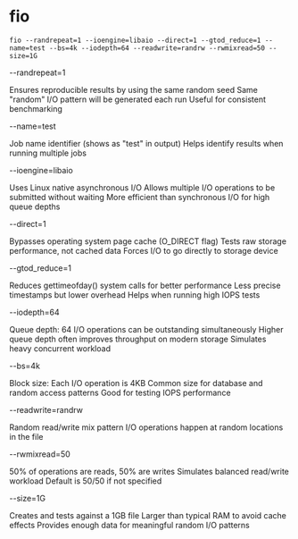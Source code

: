 # fio

```
fio --randrepeat=1 --ioengine=libaio --direct=1 --gtod_reduce=1 --name=test --bs=4k --iodepth=64 --readwrite=randrw --rwmixread=50 --size=1G
```

--randrepeat=1

Ensures reproducible results by using the same random seed
Same "random" I/O pattern will be generated each run
Useful for consistent benchmarking

--name=test

Job name identifier (shows as "test" in output)
Helps identify results when running multiple jobs

--ioengine=libaio

Uses Linux native asynchronous I/O
Allows multiple I/O operations to be submitted without waiting
More efficient than synchronous I/O for high queue depths

--direct=1

Bypasses operating system page cache (O_DIRECT flag)
Tests raw storage performance, not cached data
Forces I/O to go directly to storage device

--gtod_reduce=1

Reduces gettimeofday() system calls for better performance
Less precise timestamps but lower overhead
Helps when running high IOPS tests

--iodepth=64

Queue depth: 64 I/O operations can be outstanding simultaneously
Higher queue depth often improves throughput on modern storage
Simulates heavy concurrent workload

--bs=4k

Block size: Each I/O operation is 4KB
Common size for database and random access patterns
Good for testing IOPS performance

--readwrite=randrw

Random read/write mix pattern
I/O operations happen at random locations in the file

--rwmixread=50

50% of operations are reads, 50% are writes
Simulates balanced read/write workload
Default is 50/50 if not specified

--size=1G

Creates and tests against a 1GB file
Larger than typical RAM to avoid cache effects
Provides enough data for meaningful random I/O patterns
